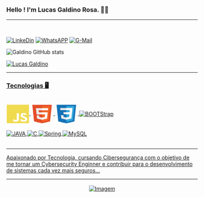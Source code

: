 
### Hello ! I'm Lucas Galdino Rosa. 🖐🏽
---
<br/>

[![LinkeDin](https://img.shields.io/badge/LinkedIn-0077B5?style=for-the-badge&logo=linkedin&logoColor=white)](https://www.linkedin.com/in/lucas-galdino-592000267/)
[![WhatsAPP](https://img.shields.io/badge/WhatsApp-25D366?style=for-the-badge&logo=whatsapp&logoColor=white)](https://wa.me/5547997316351)
[![G-Mail](https://img.shields.io/badge/Gmail-D14836?style=for-the-badge&logo=gmail&logoColor=white)](mailto:lucasgaldinorosa2904@gmail.com)

![Galdino GitHub stats](https://github-readme-stats.vercel.app/api?username=SrLucasGaldinor&show_icons=true&theme=dark)
<div>
    <a href="https://github.com/SrLucasGaldinor">
    <img height="160em" src="https://github-readme-stats.vercel.app/api/top-langs/?username=SrLucasGaldinor&layout=compact&langs_count=4&theme=dark" alt="Lucas Galdino"/>
</div>

---
### Tecnologias 🖥️

<div style="display: inline_block"><br/>
    <img align="center" alt="Js" height="50" width="60" src="https://raw.githubusercontent.com/devicons/devicon/master/icons/javascript/javascript-plain.svg">
    <img align="center" alt="HTML" height="50" width="60" src="https://raw.githubusercontent.com/devicons/devicon/master/icons/html5/html5-original.svg">
    <img align="center" alt="CSS" height="50" width="60" src="https://raw.githubusercontent.com/devicons/devicon/master/icons/css3/css3-original.svg">
    <img align="center" alt="BOOTStrap" height="50" width="60" src="https://cdn.jsdelivr.net/gh/devicons/devicon@latest/icons/bootstrap/bootstrap-original.svg" />
    <br/>
    <br/>
    <img align="center" alt="JAVA" height="50" width="60" src="https://cdn.jsdelivr.net/gh/devicons/devicon/icons/java/java-original.svg">
    <img align="center" alt="C" height="50" width="60" src="https://cdn.jsdelivr.net/gh/devicons/devicon/icons/c/c-original.svg">
    <img style="background-color white" align="center" alt="Spring" height="50" width="60" src="https://cdn.jsdelivr.net/gh/devicons/devicon@latest/icons/spring/spring-original.svg" />
    <img align="center" alt="MySQL" height="50" width="60" src="https://cdn.jsdelivr.net/gh/devicons/devicon@latest/icons/mysql/mysql-original.svg" />
</div><br/>

---
Apaixonado por Tecnologia, cursando Cibersegurança com o objetivo de me tornar um Cybersecurity Enginner e contribuir para o desenvolvimento de sistemas cada vez mais seguros...

---
<p align="center">
  <img align="center"  height="500" width="1100" src="https://i.redd.it/jb0u633yc7v81.gif" alt="Imagem">
</p>
